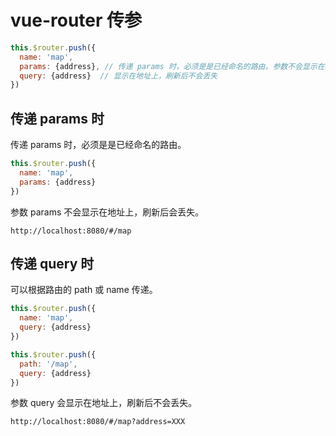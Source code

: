 # vue-router 传参

```js
this.$router.push({
  name: 'map',
  params: {address}, // 传递 params 时，必须是是已经命名的路由。参数不会显示在地址上，刷新后会丢失
  query: {address}  // 显示在地址上，刷新后不会丢失
})
```

## 传递 params 时

传递 params 时，必须是是已经命名的路由。

```js
this.$router.push({
  name: 'map',
  params: {address}
})
```

参数 params 不会显示在地址上，刷新后会丢失。

```url
http://localhost:8080/#/map
```

## 传递 query 时

可以根据路由的 path 或 name 传递。

```js
this.$router.push({
  name: 'map',
  query: {address}
})
```

```js
this.$router.push({
  path: '/map',
  query: {address}
})
```

参数 query 会显示在地址上，刷新后不会丢失。

```url
http://localhost:8080/#/map?address=XXX
```
